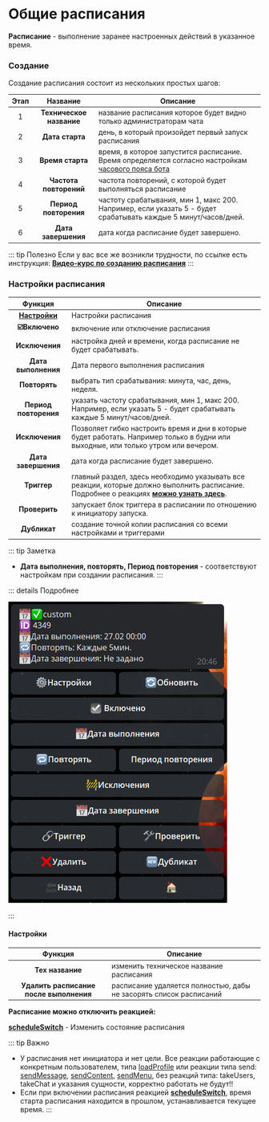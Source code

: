# Общие расписания

**Расписание** - выполнение заранее настроенных действий в указанное время.


### Создание 

Создание расписания состоит из нескольких простых шагов:

| Этап |         Название         | Описание                                                                                                                           |
|:----:|:------------------------:|------------------------------------------------------------------------------------------------------------------------------------|
|  1   | **Техническое название** | название расписания которое будет видно только администраторам чата                                                                |
|  2   |     **Дата старта**      | день, в который произойдет первый запуск расписания                                                                                |
|  3   |     **Время старта**     | время, в которое запустится расписание. Время определяется согласно настройкам [часового пояса бота](/admin/setting/#часовои-пояс) |
|  4   |  **Частота повторений**  | частота повторений, с которой будет выполняться расписание                                                                         |
|  5   |  **Период повторения**   | частоту срабатывания, мин 1, макс 200. Например, если указать 5 - будет срабатывать каждые 5 минут/часов/дней.                     |
|  6   |   **Дата завершения**    | дата когда расписание будет завершено.                                                                                                                               | 

::: tip Полезно
Если у вас все же возникли трудности, по ссылке есть инструкция: [**Видео-курс по созданию расписания**](https://t.me/QNextCases/122)
:::

### Настройки расписания

|                       Функция                       | Описание                                                                                                                                                                 |
|:---------------------------------------------------:|--------------------------------------------------------------------------------------------------------------------------------------------------------------------------|
| **[Настройки](/admin/schedule/general/#настроики)** | Настройки расписания                                                                                                                                                     |
|                   **☑️Включено**                    | включение или отключение расписания                                                                                                                                      |
|                   **Исключения**                    | настройка дней и времени, когда расписание не будет срабатывать.                                                                                                         |
|                 **Дата выполнения**                 | Дата первого выполнения расписания                                                                                                                                       |
|                    **Повторять**                    | выбрать тип срабатывания: минута, час, день, неделя.                                                                                                                     |
|                **Период повторения**                | указать частоту срабатывания, мин 1, макс 200. Например, если указать 5 - будет срабатывать каждые 5 минут/часов/дней.                                                   |
|                   **Исключения**                    | Позволяет гибко настроить время и дни в которые будет работать. Например только в будни или выходные, или только утром или вечером.                                      |
|                 **Дата завершения**                 | дата когда расписание будет завершено.                                                                                                                                   |
|                     **Триггер**                     | главный раздел, здесь необходимо указывать все реакции, которые должно выполнить расписание. Подробнее о реакциях [**можно узнать здесь**](/docs/admin/other/reactions). |
|                    **Проверить**                    | запускает блок триггера в расписании по отношению к инициатору запуска.                                                                                                  |
|                    **Дубликат**                     | создание точной копии расписания со всеми настройками и триггерами                                                                                                       |

::: tip Заметка
* **Дата выполнения, повторять, Период повторения** - соответствуют настройкам при создании расписания.
:::

::: details Подробнее

![](./2.png)

:::

#### Настройки

|                 Функция                  | Описание                                                           |
|:----------------------------------------:|--------------------------------------------------------------------|
|             **Тех название**             | изменить техническое название расписания                           |
| **Удалить расписание  после выполнения** | расписание удаляется полностью, дабы не засорять список расписаний |

**Расписание можно отключить реакцией:**

[**scheduleSwitch**](/docs/admin/switch/scheduleswitch) - Изменить состояние расписания

::: tip Важно
* У расписания нет инициатора и нет цели. Все реакции работающие с конкретным пользователем, типа [loadProfile](/admin/profile/loadprofile/) или реакции типа send: [sendMessage](/admin/other/reactions/sendMessage/), [sendContent](/admin/content/reaction/sendcontent/), [sendMenu](/admin/other/reactions/sendmenu/), без реакций типа: takeUsers, takeChat и указания сущности, корректно работать не будут!!
* Если при включении расписания реакцией [**scheduleSwitch**](/docs/admin/switch/scheduleswitch), время старта расписания находится в прошлом, устанавливается текущее время.
:::
